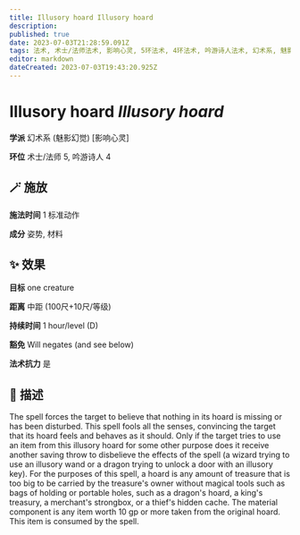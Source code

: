 ```yaml
---
title: Illusory hoard Illusory hoard
description: 
published: true
date: 2023-07-03T21:28:59.091Z
tags: 法术, 术士/法师法术, 影响心灵, 5环法术, 4环法术, 吟游诗人法术, 幻术系, 魅影幻觉
editor: markdown
dateCreated: 2023-07-03T19:43:20.925Z
---
```


# **Illusory hoard** *Illusory hoard*

**学派** 幻术系 (魅影幻觉) \[影响心灵\] 

**环位** 术士/法师 5, 吟游诗人 4

## 🪄 施放

**施法时间** 1 标准动作

**成分** 姿势, 材料

## ✨ 效果 

**目标** one creature 

**距离** 中距 (100尺+10尺/等级)  

**持续时间** 1 hour/level (D) 

**豁免** Will negates (and see below)

**法术抗力** 是

## 📖 描述

The spell forces the target to believe that nothing in its hoard is missing or has been disturbed. This spell fools all the senses, convincing the target that its hoard feels and behaves as it should. Only if the target tries to use an item from this illusory hoard for some other purpose does it receive another saving throw to disbelieve the effects of the spell (a wizard trying to use an illusory wand or a dragon trying to unlock a door with an illusory key). For the purposes of this spell, a hoard is any amount of treasure that is too big to be carried by the treasure's owner without magical tools such as bags of holding or portable holes, such as a dragon's hoard, a king's treasury, a merchant's strongbox, or a thief's hidden cache.  The material component is any item worth 10 gp or more taken from the original hoard. This item is consumed by the spell.
    
